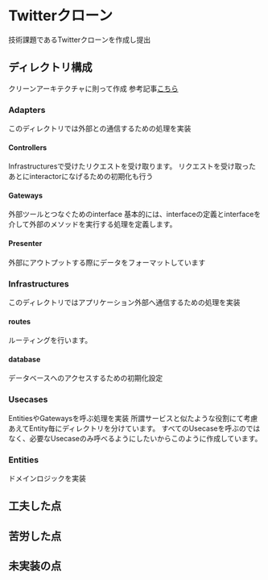 # Twitterクローン

技術課題であるTwitterクローンを作成し提出

## ディレクトリ構成

クリーンアーキテクチャに則って作成
参考記事[こちら](https://zenn.dev/yantera/articles/524591655e3244)

### Adapters

このディレクトリでは外部との通信するための処理を実装

#### Controllers

Infrastructuresで受けたリクエストを受け取ります。
リクエストを受け取ったあとにinteractorになげるための初期化も行う

#### Gateways
外部ツールとつなぐためのinterface
基本的には、interfaceの定義とinterfaceを介して外部のメソッドを実行する処理を定義します。

#### Presenter
外部にアウトプットする際にデータをフォーマットしています

### Infrastructures

このディレクトリではアプリケーション外部へ通信するための処理を実装

#### routes
ルーティングを行います。

#### database
データベースへのアクセスするための初期化設定

### Usecases
EntitiesやGatewaysを呼ぶ処理を実装
所謂サービスと似たような役割にて考慮
あえてEntity毎にディレクトリを分けています。
すべてのUsecaseを呼ぶのではなく、必要なUsecaseのみ呼べるようにしたいからこのように作成しています。

### Entities
ドメインロジックを実装

## 工夫した点

## 苦労した点

## 未実装の点